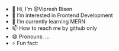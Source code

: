 - 👋 Hi, I’m @Vipresh Bisen
- 👀 I’m interested in Frontend Development
- 🌱 I’m currently learning MERN
- 📫 How to reach me by github only
- 😄 Pronouns: ...
- ⚡ Fun fact: 

<!---
VipreshB/VipreshB is a ✨ special ✨ repository because its `README.md` (this file) appears on your GitHub profile.
You can click the Preview link to take a look at your changes.
--->
